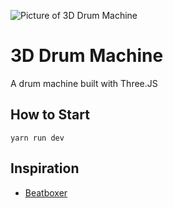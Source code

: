 ![Picture of 3D Drum Machine](https://user-images.githubusercontent.com/17879672/74158965-3e396c00-4c1b-11ea-9208-9ab15caa2e46.png)

# 3D Drum Machine

A drum machine built with Three.JS

## How to Start

```shell
yarn run dev
```

## Inspiration

- [Beatboxer](https://sig.gy/beatboxer)
